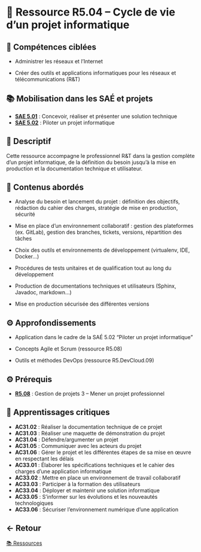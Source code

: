 # 📘 Ressource R5.04 – Cycle de vie d’un projet informatique

## 🎯 Compétences ciblées

- Administrer les réseaux et l’Internet

- Créer des outils et applications informatiques pour les réseaux et télécommunications (R&T)

## 📚 Mobilisation dans les SAÉ et projets

- **[SAE 5.01](https://github.com/ThomasRubio/Portfolio/blob/main/SAE/SAE_5.01/README.md)** : Concevoir, réaliser et présenter une solution technique
- **[SAE 5.02](https://github.com/ThomasRubio/Portfolio/blob/main/SAE/SAE_5.02/README.md)** : Piloter un projet informatique

## 📝 Descriptif

Cette ressource accompagne le professionnel R&T dans la gestion complète d’un projet informatique, de la définition du besoin jusqu’à la mise en production et la documentation technique et utilisateur.

## 📖 Contenus abordés

- Analyse du besoin et lancement du projet : définition des objectifs, rédaction du cahier des charges, stratégie de mise en production, sécurité

- Mise en place d’un environnement collaboratif : gestion des plateformes (ex. GitLab), gestion des branches, tickets, versions, répartition des tâches

- Choix des outils et environnements de développement (virtualenv, IDE, Docker…)

- Procédures de tests unitaires et de qualification tout au long du développement

- Production de documentations techniques et utilisateurs (Sphinx, Javadoc, markdown…)

- Mise en production sécurisée des différentes versions

## ⚙️ Approfondissements

- Application dans le cadre de la SAÉ 5.02 “Piloter un projet informatique”

- Concepts Agile et Scrum (ressource R5.08)

- Outils et méthodes DevOps (ressource R5.DevCloud.09)

## ⚙️ Prérequis

- **[R5.08](https://github.com/ThomasRubio/Portfolio/blob/main/RESSOURCES/R5.08/README.md)** : Gestion de projets 3 – Mener un projet professionnel

## 🧠 Apprentissages critiques

- **AC31.02** : Réaliser la documentation technique de ce projet
- **AC31.03** : Réaliser une maquette de démonstration du projet
- **AC31.04** : Défendre/argumenter un projet
- **AC31.05** : Communiquer avec les acteurs du projet
- **AC31.06** : Gérer le projet et les différentes étapes de sa mise en œuvre en respectant les délais
- **AC33.01** : Élaborer les spécifications techniques et le cahier des charges d’une application informatique
- **AC33.02** : Mettre en place un environnement de travail collaboratif
- **AC33.03** : Participer à la formation des utilisateurs
- **AC33.04** : Déployer et maintenir une solution informatique
- **AC33.05** : S’informer sur les évolutions et les nouveautés technologiques
- **AC33.06** :  Sécuriser l’environnement numérique d’une application

## ← Retour

[📚 Ressources](https://github.com/ThomasRubio/Portfolio/blob/main/RESSOURCES/README.md)

